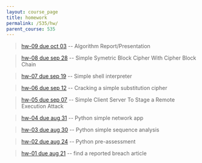 ```yaml
---
layout: course_page
title: homework
permalink: /535/hw/
parent_course: 535
---
```

> [hw-09 due oct 03](/535/hw9/) -- Algorithm Report/Presentation

> [hw-08 due sep 28](/535/hw8/) -- Simple Symetric Block Cipher With Cipher Block Chain

> [hw-07 due sep 19](/535/hw7/) -- Simple shell interpreter

> [hw-06 due sep 12](/535/hw6/) -- Cracking a simple substitution cipher

> [hw-05 due sep 07](/535/hw5/) -- Simple Client Server To Stage a Remote Execution Attack

> [hw-04 due aug 31](/535/hw4/) -- Python simple network app

> [hw-03 due aug 30](/535/hw3/) -- Python simple sequence analysis

> [hw-02 due aug 24](/535/hw2/) -- Python pre-assessment

> [hw-01 due aug 21](/535/hw1/) -- find a reported breach article
